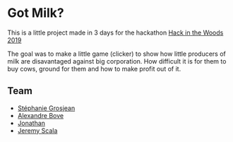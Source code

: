 # Got Milk?

This is a little project made in 3 days for the hackathon [Hack in the Woods 2019](http://www.hackinthewoods.be/)

The goal was to make a little game (clicker) to show how little producers of milk are disavantaged against big corporation. How difficult it is for them to buy cows, ground for them and how to make profit out of it.

## Team
* [Stéphanie Grosjean](https://github.com/grosjeanstephanie)
* [Alexandre Bove](https://github.com/bovealexandre)
* [Jonathan](https://github.com/Laodeus)
* [Jeremy Scala](https://github.com/scalajeremy)